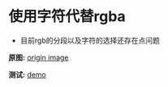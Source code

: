 # 使用字符代替rgba

- 目前rgb的分段以及字符的选择还存在点问题

**原图:**
[origin image](https://qc9c5f.file.qingfuwucdn.com/file/8cf39143f61ada69_1649758404870.png)

**测试:**
[demo](https://qc9c5f.file.qingfuwucdn.com/file/dd3437637f4df3c1_1649758395346.png)
